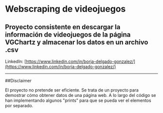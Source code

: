 # Webscraping de videojuegos
Proyecto consistente en descargar la información de videojuegos de la página VGChartz y almacenar los datos en un archivo .csv
---
LinkedIn: [https://www.linkedin.com/in/borja-delgado-gonzalez/](https://www.linkedin.com/in/borja-delgado-gonzalez/)

---
##Disclaimer

El proyecto no pretende ser eficiente. Se trata de un proyecto para demostrar cómo obtener datos de una página web.
A lo largo del código se han implementando algunos "prints" para que se pueda ver el elementos por separado.
